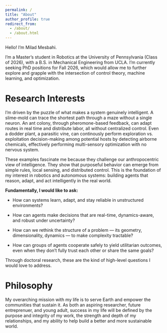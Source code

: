 ```yaml
---
permalink: /
title: "About"
author_profile: true
redirect_from: 
  - /about/
  - /about.html
---
```

Hello! I’m Milad Mesbahi.

I’m a Master’s student in Robotics at the University of Pennsylvania (Class of 2026), with a B.S. in Mechanical Engineering from UCLA. I’m currently seeking PhD positions for Fall 2026, which would allow me to further explore and grapple with the intersection of control theory, machine learning, and optimization. 

Research Interests
======
I’m driven by the puzzle of what makes a system genuinely intelligent. A slime-mold can trace the shortest path through a maze without a single neuron. An ant colony, through pheromone-based feedback, can adapt routes in real time and distribute labor, all without centralized control. Even a dodder plant, a parasitic vine, can continously perform exploration vs. exploitation decision-making among potential hosts by detecting airborne chemicals, effectively performing multi-sensory optimization with no nervous system.

These examples fascinate me because they challenge our anthropocentric view of intelligence. They show that purposeful behavior can emerge from simple rules, local sensing, and distributed control. This is the foundation of my interest in robotics and autonomous systems: building agents that reason, adapt, and act intelligently in the real world.

**Fundamentally, I would like to ask:**

- How can systems learn, adapt, and stay reliable in unstructured environments?

- How can agents make decisions that are real-time, dynamics-aware, and robust under uncertainty?

- How can we rethink the structure of a problem — its geometry, dimensionality, dynamics — to make complexity tractable?

- How can groups of agents cooperate safely to yield utilitarian outcomes, even when they don’t fully trust each other or share the same goals?

Through doctoral research, these are the kind of high-level questions I would love to address.

Philosophy
======
My overarching mission with my life is to serve Earth and empower the communities that sustain it. As both an aspiring researcher, future entreprenuer, and young adult, success in my life will be defined by the purpose and integrity of my work, the strength and depth of my relationships, and my ability to help build a better and more sustainable world.
